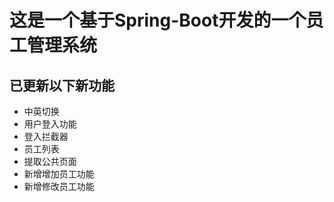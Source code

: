 # 这是一个基于Spring-Boot开发的一个员工管理系统

## 已更新以下新功能
* 中英切换
* 用户登入功能
* 登入拦截器
* 员工列表
* 提取公共页面
* 新增增加员工功能
* 新增修改员工功能
